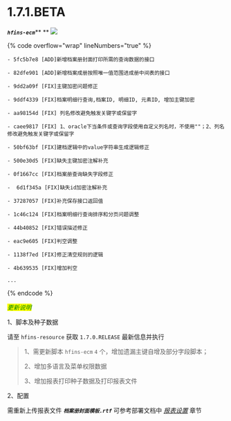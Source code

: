 # 1.7.1.BETA

_**`hfins-ecm`**_** ** ![](https://img.shields.io/badge/-1.7.1.BETA-brightgreen)

{% code overflow="wrap" lineNumbers="true" %}
```shell
- 5fc5b7e8 [ADD]新增档案册封面打印所需的查询数据的接口

- 82dfe901 [ADD]新增档案成册按照唯一值范围进成册中间表的接口

- 9dd2a09f [FIX]主键加密问题修正

- 9ddf4339 [FIX]档案明细行查询,档案ID, 明细ID, 元素ID, 增加主键加密

- aa98154d [FIX] 列名修改避免触发关键字或保留字

- caee9817 [FIX] 1、oracle下当条件或查询字段使用自定义列名时，不使用""；2、列名修改避免触发关键字或保留字

- 50bf63bf [FIX]建档逻辑中的value字符串生成逻辑修正

- 500e30d5 [FIX]缺失主键加密注解补充

- 0f1667cc [FIX]档案册查询缺失字段修正

-  6d1f345a [FIX]缺失id加密注解补充

- 37287057 [FIX]补充保存接口返回值

- 1c46c124 [FIX]档案明细行查询排序和分页问题调整

- 44b40852 [FIX]错误描述修正

- eac9e605 [FIX]判空调整

- 1138f7ed [FIX]修正清空规则的逻辑

- 4b639535 [FIX]增加判空

...
```
{% endcode %}

_<mark style="color:green;"></mark>_

_<mark style="color:green;">更新说明</mark>_

1、脚本及种子数据

请至 `hfins-resource` 获取 `1.7.0.RELEASE` 最新信息并执行

> 1、需更新脚本 `hfins-ecm` `4` 个，增加遗漏主键自增及部分字段脚本；
>
> 2、增加多语言及菜单权限数据
>
> 3、增加报表打印种子数据及打印报表文件

2、配置

需重新上传报表文件 _**`档案册封面模板.rtf`**_ 可参考部署文档中 [_报表设置_](https://open.hand-china.com/document-center/doc/product/10074/10774?doc\_id=325097\&doc\_code=142288) 章节



